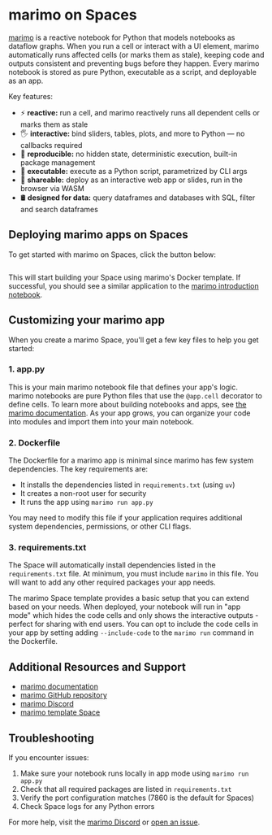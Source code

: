 # marimo on Spaces

[marimo](https://github.com/marimo-team/marimo) is a reactive notebook for Python that models notebooks as dataflow graphs. When you run a cell or interact with a UI element, marimo automatically runs affected cells (or marks them as stale), keeping code and outputs consistent and preventing bugs before they happen. Every marimo notebook is stored as pure Python, executable as a script, and deployable as an app.

Key features:

- ⚡️ **reactive:** run a cell, and marimo reactively runs all dependent cells or marks them as stale
- 🖐️ **interactive:** bind sliders, tables, plots, and more to Python — no callbacks required
- 🔬 **reproducible:** no hidden state, deterministic execution, built-in package management
- 🏃 **executable:** execute as a Python script, parametrized by CLI args
- 🛜 **shareable:** deploy as an interactive web app or slides, run in the browser via WASM
- 🛢️ **designed for data:** query dataframes and databases with SQL, filter and search dataframes

## Deploying marimo apps on Spaces

To get started with marimo on Spaces, click the button below:

<a href="http://huggingface.co/new-space?template=marimo-team/marimo-app-template" target="_blank">
    <img src="https://huggingface.co/datasets/huggingface/badges/raw/main/deploy-to-spaces-lg.svg" alt="">
</a>

This will start building your Space using marimo's Docker template. If successful, you should see a similar application to the [marimo introduction notebook](https://huggingface.co/spaces/marimo-team/marimo-app-template).

## Customizing your marimo app

When you create a marimo Space, you'll get a few key files to help you get started:

### 1. app.py

This is your main marimo notebook file that defines your app's logic. marimo notebooks are pure Python files that use the `@app.cell` decorator to define cells. To learn more about building notebooks and apps, see [the marimo documentation](https://docs.marimo.io). As your app grows, you can organize your code into modules and import them into your main notebook.

### 2. Dockerfile

The Dockerfile for a marimo app is minimal since marimo has few system dependencies. The key requirements are:

- It installs the dependencies listed in `requirements.txt` (using `uv`)
- It creates a non-root user for security
- It runs the app using `marimo run app.py`

You may need to modify this file if your application requires additional system dependencies, permissions, or other CLI flags.

### 3. requirements.txt

The Space will automatically install dependencies listed in the `requirements.txt` file. At minimum, you must include `marimo` in this file. You will want to add any other required packages your app needs.

The marimo Space template provides a basic setup that you can extend based on your needs. When deployed, your notebook will run in "app mode" which hides the code cells and only shows the interactive outputs - perfect for sharing with end users. You can opt to include the code cells in your app by setting adding `--include-code` to the `marimo run` command in the Dockerfile.

## Additional Resources and Support

- [marimo documentation](https://docs.marimo.io)
- [marimo GitHub repository](https://github.com/marimo-team/marimo)
- [marimo Discord](https://marimo.io/discord)
- [marimo template Space](https://huggingface.co/spaces/marimo-team/marimo-app-template)

## Troubleshooting

If you encounter issues:

1. Make sure your notebook runs locally in app mode using `marimo run app.py`
2. Check that all required packages are listed in `requirements.txt`
3. Verify the port configuration matches (7860 is the default for Spaces)
4. Check Space logs for any Python errors

For more help, visit the [marimo Discord](https://marimo.io/discord) or [open an issue](https://github.com/marimo-team/marimo/issues).
